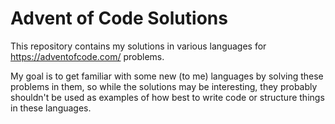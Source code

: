 # Advent of Code Solutions
This repository contains my solutions in various languages for https://adventofcode.com/ problems.

My goal is to get familiar with some new (to me) languages by solving these problems in them, so while the solutions may be interesting, they probably shouldn't be used as examples of how best to write code or structure things in these languages.
